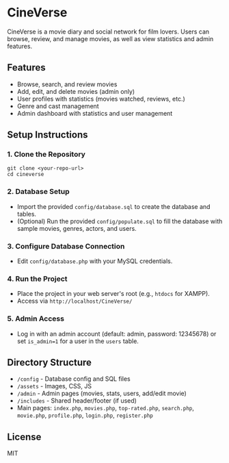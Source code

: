 # CineVerse

CineVerse is a movie diary and social network for film lovers. Users can browse, review, and manage movies, as well as view statistics and admin features.

## Features

- Browse, search, and review movies
- Add, edit, and delete movies (admin only)
- User profiles with statistics (movies watched, reviews, etc.)
- Genre and cast management
- Admin dashboard with statistics and user management

## Setup Instructions

### 1. Clone the Repository

```
git clone <your-repo-url>
cd cineverse
```

### 2. Database Setup

- Import the provided `config/database.sql` to create the database and tables.
- (Optional) Run the provided `config/populate.sql` to fill the database with sample movies, genres, actors, and users.

### 3. Configure Database Connection

- Edit `config/database.php` with your MySQL credentials.

### 4. Run the Project

- Place the project in your web server's root (e.g., `htdocs` for XAMPP).
- Access via `http://localhost/CineVerse/`

### 5. Admin Access

- Log in with an admin account (default: admin, password: 12345678) or set `is_admin=1` for a user in the `users` table.

## Directory Structure

- `/config` - Database config and SQL files
- `/assets` - Images, CSS, JS
- `/admin` - Admin pages (movies, stats, users, add/edit movie)
- `/includes` - Shared header/footer (if used)
- Main pages: `index.php`, `movies.php`, `top-rated.php`, `search.php`, `movie.php`, `profile.php`, `login.php`, `register.php`

## License

MIT
